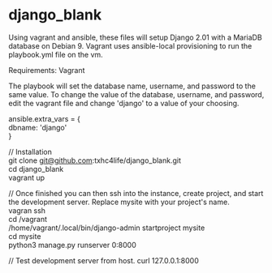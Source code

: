 # django_blank
Using vagrant and ansible, these files will setup Django 2.01 with a MariaDB database on Debian 9. Vagrant uses ansible-local provisioning to  run the playbook.yml file on the vm. 

Requirements: Vagrant

The playbook will set the database name, username, and password to the same value. To change the value of the database, username, and password, edit the vagrant file and change 'django' to a value of your choosing.   

ansible.extra_vars = {  
        dbname: 'django'  
      }

// Installation  
git clone git@github.com:txhc4life/django_blank.git  
cd django_blank  
vagrant up  

// Once finished you can then ssh into the instance, create project, and start the development server.  Replace mysite with your project's name.  
vagran ssh   
cd /vagrant  
/home/vagrant/.local/bin/django-admin startproject mysite  
cd mysite  
python3 manage.py runserver 0:8000    

// Test development server from host.
curl 127.0.0.1:8000  


